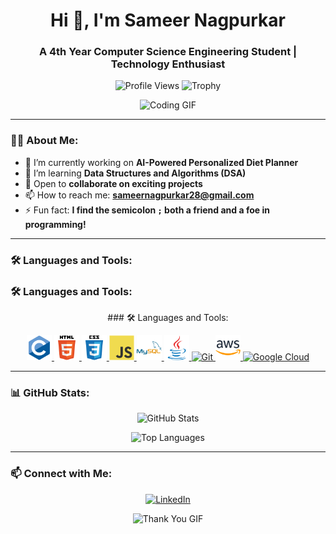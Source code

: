 <h1 align="center">Hi 👋, I'm Sameer Nagpurkar</h1>
<h3 align="center">A 4th Year Computer Science Engineering Student | Technology Enthusiast</h3>

<p align="center"> 
   <img src="https://komarev.com/ghpvc/?username=sameernagpurkar&label=Profile%20Views&color=0e75b6&style=flat" alt="Profile Views" /> 
   <img src="https://github-profile-trophy.vercel.app/?username=sameernagpurkar&theme=gruvbox&margin-w=15&margin-h=15&row=2&column=3" alt="Trophy" />
</p>

<p align="center">
   <img src="https://media1.tenor.com/m/GfSX-u7VGM4AAAAC/coding.gif" alt="Coding GIF" width="300"/>
</p>

---

### 👨‍💻 About Me:
- 🔭 I’m currently working on **AI-Powered Personalized Diet Planner**  
- 🌱 I’m learning **Data Structures and Algorithms (DSA)**  
- 🤝 Open to **collaborate on exciting projects**   
- 📫 How to reach me: **sameernagpurkar28@gmail.com**  
- ⚡ Fun fact: **I find the semicolon `;` both a friend and a foe in programming!**  

---

### 🛠️ Languages and Tools:
### 🛠️ Languages and Tools:
<p align="center">
### 🛠️ Languages and Tools:
<p align="center">
   <a href="https://www.cprogramming.com/" target="_blank" rel="noreferrer">
      <img src="https://raw.githubusercontent.com/devicons/devicon/master/icons/c/c-original.svg" alt="C" width="40" height="40"/>
   </a>
   <a href="https://www.w3schools.com/html/" target="_blank" rel="noreferrer">
      <img src="https://raw.githubusercontent.com/devicons/devicon/master/icons/html5/html5-original-wordmark.svg" alt="HTML5" width="40" height="40"/>
   </a>
   <a href="https://www.w3schools.com/css/" target="_blank" rel="noreferrer">
      <img src="https://raw.githubusercontent.com/devicons/devicon/master/icons/css3/css3-original-wordmark.svg" alt="CSS3" width="40" height="40"/>
   </a>
   <a href="https://www.javascript.com/" target="_blank" rel="noreferrer">
      <img src="https://raw.githubusercontent.com/devicons/devicon/master/icons/javascript/javascript-original.svg" alt="JavaScript" width="40" height="40"/>
   </a>
   <a href="https://www.mysql.com/" target="_blank" rel="noreferrer">
      <img src="https://raw.githubusercontent.com/devicons/devicon/master/icons/mysql/mysql-original-wordmark.svg" alt="MySQL" width="40" height="40"/>
   </a>
   <a href="https://www.java.com/" target="_blank" rel="noreferrer">
      <img src="https://raw.githubusercontent.com/devicons/devicon/master/icons/java/java-original.svg" alt="Java" width="40" height="40"/>
   </a>
   <a href="https://git-scm.com/" target="_blank" rel="noreferrer">
      <img src="https://www.vectorlogo.zone/logos/git-scm/git-scm-icon.svg" alt="Git" width="40" height="40"/>
   </a>
   <a href="https://aws.amazon.com/" target="_blank" rel="noreferrer">
      <img src="https://raw.githubusercontent.com/devicons/devicon/master/icons/amazonwebservices/amazonwebservices-original-wordmark.svg" alt="AWS" width="40" height="40"/>
   </a>
   <a href="https://cloud.google.com/" target="_blank" rel="noreferrer">
      <img src="https://www.vectorlogo.zone/logos/google_cloud/google_cloud-icon.svg" alt="Google Cloud" width="40" height="40"/>
   </a>
</p>


---

### 📊 GitHub Stats:
<p align="center">
   <img src="https://github-readme-stats.vercel.app/api?username=sameernagpurkar&show_icons=true&theme=radical&locale=en" alt="GitHub Stats" />
</p>
<p align="center">
   <img src="https://github-readme-stats.vercel.app/api/top-langs/?username=sameernagpurkar&layout=compact&theme=radical" alt="Top Languages" />
</p>

---

### 📫 Connect with Me:
<p align="center">
   <a href="https://linkedin.com/in/sameernagpurkar2804" target="_blank" rel="noreferrer">
      <img src="https://raw.githubusercontent.com/rahuldkjain/github-profile-readme-generator/master/src/images/icons/Social/linked-in-alt.svg" alt="LinkedIn" width="60" height="60"/>
   </a>
</p>

<p align="center">
   <img src="https://media.giphy.com/media/9Vf2laovD23Yr3jeVJ/giphy.gif" alt="Thank You GIF" width="400"/>
</p>



